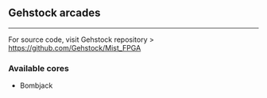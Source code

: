 ## Gehstock arcades
-----------------

For source code, visit Gehstock repository > https://github.com/Gehstock/Mist_FPGA

### Available cores
   * Bombjack
